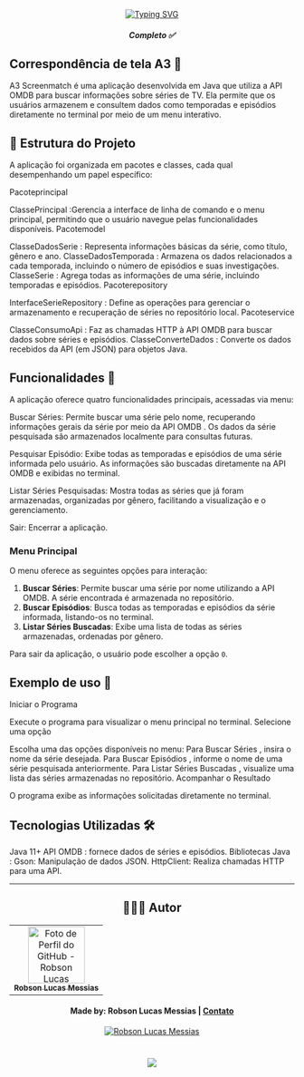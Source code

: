 <div align="center">
  <a href="https://git.io/typing-svg">
    <img src="https://readme-typing-svg.demolab.com?font=Silkscreen&size=20&duration=1500&pause=1000&center=true&vCenter=true&multiline=true&repeat=false&random=false&width=700&height=110&lines=A3+Screenmatch" 
    alt="Typing SVG" />
  </a>
  
  <h5 align="center"> 
    <b> Completo ✅ </b>
  </h5>
</div>

## Correspondência de tela A3 🎥

A3 Screenmatch é uma aplicação desenvolvida em Java que utiliza a API OMDB para buscar informações sobre séries de TV. Ela permite que os usuários armazenem e consultem dados como temporadas e episódios diretamente no terminal por meio de um menu interativo.

## 📂 Estrutura do Projeto

A aplicação foi organizada em pacotes e classes, cada qual desempenhando um papel específico:

Pacoteprincipal

ClassePrincipal :Gerencia a interface de linha de comando e o menu principal, permitindo que o usuário navegue pelas funcionalidades disponíveis.
Pacotemodel

ClasseDadosSerie : Representa informações básicas da série, como título, gênero e ano.
ClasseDadosTemporada : Armazena os dados relacionados a cada temporada, incluindo o número de episódios e suas investigações.
ClasseSerie : Agrega todas as informações de uma série, incluindo temporadas e episódios.
Pacoterepository

InterfaceSerieRepository : Define as operações para gerenciar o armazenamento e recuperação de séries no repositório local.
Pacoteservice

ClasseConsumoApi : Faz as chamadas HTTP à API OMDB para buscar dados sobre séries e episódios.
ClasseConverteDados : Converte os dados recebidos da API (em JSON) para objetos Java.

## Funcionalidades 🚀

A aplicação oferece quatro funcionalidades principais, acessadas via menu:

Buscar Séries:
Permite buscar uma série pelo nome, recuperando informações gerais da série por meio da API OMDB .
Os dados da série pesquisada são armazenados localmente para consultas futuras.

Pesquisar Episódio:
Exibe todas as temporadas e episódios de uma série informada pelo usuário.
As informações são buscadas diretamente na API OMDB e exibidas no terminal.

Listar Séries Pesquisadas:
Mostra todas as séries que já foram armazenadas, organizadas por gênero, facilitando a visualização e o gerenciamento.

Sair:
Encerrar a aplicação.


### Menu Principal

O menu oferece as seguintes opções para interação:

1. **Buscar Séries**: Permite buscar uma série por nome utilizando a API OMDB. A série encontrada é armazenada no repositório.
2. **Buscar Episódios**: Busca todas as temporadas e episódios da série informada, listando-os no terminal.
3. **Listar Séries Buscadas**: Exibe uma lista de todas as séries armazenadas, ordenadas por gênero.

Para sair da aplicação, o usuário pode escolher a opção `0`.

## Exemplo de uso 📖

Iniciar o Programa

Execute o programa para visualizar o menu principal no terminal.
Selecione uma opção

Escolha uma das opções disponíveis no menu:
Para Buscar Séries , insira o nome da série desejada.
Para Buscar Episódios , informe o nome de uma série pesquisada anteriormente.
Para Listar Séries Buscadas , visualize uma lista das séries armazenadas no repositório.
Acompanhar o Resultado

O programa exibe as informações solicitadas diretamente no terminal.

## Tecnologias Utilizadas 🛠️
Java 11+
API OMDB : fornece dados de séries e episódios.
Bibliotecas Java :
Gson: Manipulação de dados JSON.
HttpClient: Realiza chamadas HTTP para uma API.

---

<div align="center">

## 👩🏻‍💻 Autor <br>

<table>
  <tr>
    <td align="center">
      <a href="https://github.com/robsonlmds">
        <img src="https://avatars.githubusercontent.com/u/e?email=robsonlmds@hotmail.com&s=500" width="100px;" title="Autor Robson Lucas Messias" alt="Foto de Perfil do GitHub - Robson Lucas Messias"/><br>
        <sub>
          <b>Robson Lucas Messias</b>
        </sub>
      </a>
    </td>
  </tr>
</table>

</div>
 
<h4 align="center">
  Made by: Robson Lucas Messias | <a href="mailto:robsonlmds@hotmail.com">Contato</a>
</h4>

<p align="center">
  <a href="https://www.linkedin.com/in/r-lucas-messias/">
    <img alt="Robson Lucas Messias" src="https://img.shields.io/badge/LinkedIn-R.Lucas_Messias-0e76a8?style=flat&logoColor=white&logo=linkedin">
  </a>
</p>

<h1 align="center">
<img src="https://readme-typing-svg.herokuapp.com/?font=Silkscreen&size=35&center=true&vCenter=true&width=700&height=70&duration=5000&lines=Obrigado+pela+atenção!;" />
</h1>
